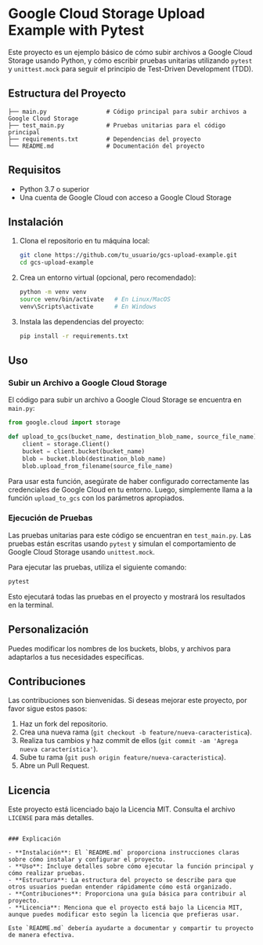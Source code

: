 # Google Cloud Storage Upload Example with Pytest

Este proyecto es un ejemplo básico de cómo subir archivos a Google Cloud Storage usando Python, y cómo escribir pruebas unitarias utilizando `pytest` y `unittest.mock` para seguir el principio de Test-Driven Development (TDD).

## Estructura del Proyecto

```
├── main.py                 # Código principal para subir archivos a Google Cloud Storage
├── test_main.py            # Pruebas unitarias para el código principal
├── requirements.txt        # Dependencias del proyecto
└── README.md               # Documentación del proyecto
```

## Requisitos

- Python 3.7 o superior
- Una cuenta de Google Cloud con acceso a Google Cloud Storage

## Instalación

1. Clona el repositorio en tu máquina local:

   ```bash
   git clone https://github.com/tu_usuario/gcs-upload-example.git
   cd gcs-upload-example
   ```

2. Crea un entorno virtual (opcional, pero recomendado):

   ```bash
   python -m venv venv
   source venv/bin/activate   # En Linux/MacOS
   venv\Scripts\activate      # En Windows
   ```

3. Instala las dependencias del proyecto:

   ```bash
   pip install -r requirements.txt
   ```

## Uso

### Subir un Archivo a Google Cloud Storage

El código para subir un archivo a Google Cloud Storage se encuentra en `main.py`:

```python
from google.cloud import storage

def upload_to_gcs(bucket_name, destination_blob_name, source_file_name):
    client = storage.Client()
    bucket = client.bucket(bucket_name)
    blob = bucket.blob(destination_blob_name)
    blob.upload_from_filename(source_file_name)
```

Para usar esta función, asegúrate de haber configurado correctamente las credenciales de Google Cloud en tu entorno. Luego, simplemente llama a la función `upload_to_gcs` con los parámetros apropiados.

### Ejecución de Pruebas

Las pruebas unitarias para este código se encuentran en `test_main.py`. Las pruebas están escritas usando `pytest` y simulan el comportamiento de Google Cloud Storage usando `unittest.mock`.

Para ejecutar las pruebas, utiliza el siguiente comando:

```bash
pytest
```

Esto ejecutará todas las pruebas en el proyecto y mostrará los resultados en la terminal.

## Personalización

Puedes modificar los nombres de los buckets, blobs, y archivos para adaptarlos a tus necesidades específicas.

## Contribuciones

Las contribuciones son bienvenidas. Si deseas mejorar este proyecto, por favor sigue estos pasos:

1. Haz un fork del repositorio.
2. Crea una nueva rama (`git checkout -b feature/nueva-caracteristica`).
3. Realiza tus cambios y haz commit de ellos (`git commit -am 'Agrega nueva característica'`).
4. Sube tu rama (`git push origin feature/nueva-caracteristica`).
5. Abre un Pull Request.

## Licencia

Este proyecto está licenciado bajo la Licencia MIT. Consulta el archivo `LICENSE` para más detalles.

```

### Explicación

- **Instalación**: El `README.md` proporciona instrucciones claras sobre cómo instalar y configurar el proyecto.
- **Uso**: Incluye detalles sobre cómo ejecutar la función principal y cómo realizar pruebas.
- **Estructura**: La estructura del proyecto se describe para que otros usuarios puedan entender rápidamente cómo está organizado.
- **Contribuciones**: Proporciona una guía básica para contribuir al proyecto.
- **Licencia**: Menciona que el proyecto está bajo la Licencia MIT, aunque puedes modificar esto según la licencia que prefieras usar.

Este `README.md` debería ayudarte a documentar y compartir tu proyecto de manera efectiva.